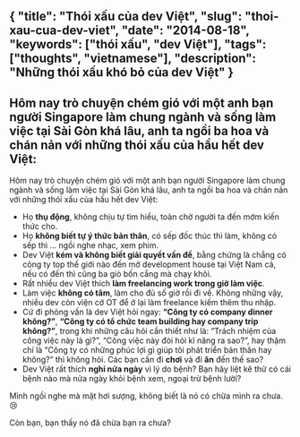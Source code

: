 {
  "title": "Thói xấu của dev Việt",
  "slug": "thoi-xau-cua-dev-viet",
  "date": "2014-08-18",
  "keywords": ["thói xấu", "dev Việt"],
  "tags": ["thoughts", "vietnamese"],
  "description": "Những thói xấu khó bỏ của dev Việt"
}
---
Hôm nay trò chuyện chém gió với một anh bạn người Singapore làm chung ngành và sống làm việc tại Sài Gòn khá lâu, anh ta ngồi ba hoa và chán nản với những thói xấu của hầu hết dev Việt:
---
Hôm nay trò chuyện chém gió với một anh bạn người Singapore làm chung ngành và sống làm việc tại Sài Gòn khá lâu, anh ta ngồi ba hoa và chán nản với những thói xấu của hầu hết dev Việt:

* Họ **thụ động**, không chịu tự tìm hiểu, toàn chờ người ta đến mớm kiến thức cho.
* Họ **không biết tự ý thức bản thân**, có sếp đốc thúc thì làm, không có sếp thì … ngồi nghe nhạc, xem phim.
* Dev Việt **kém và không biết giải quyết vấn đề**, bằng chứng là chẳng có công ty top thế giới nào đến mở development house tại Việt Nam cả, nếu có đến thì cũng ba giò bốn cẳng mà chạy khỏi.
* Rất nhiều dev Việt thích **làm freelancing work trong giờ làm việc**.
* Làm việc **không có tâm**, làm cho đủ số giờ rồi đi về. Không những vậy, nhiều dev còn viện cớ OT để ở lại làm freelance kiếm thêm thu nhập.
* Cứ đi phỏng vấn là dev Việt hỏi ngay: **“Công ty có company dinner không?”**, **“Công ty có tổ chức team building hay company trip không?”**, trong khi những câu hỏi cần thiết như là: “Trách nhiệm của công việc này là gì?”, “Công việc này đòi hỏi kĩ năng ra sao?”, hay thậm chí là “Công ty có những phúc lợi gì giúp tôi phát triển bản thân hay không?” thì không hỏi. Các bạn cần đi **chơi** và đi **ăn** đến thế sao?
* Dev Việt rất thích **nghỉ nửa ngày** vì lý do bệnh? Bạn hãy liệt kê thử có cái bệnh nào mà nửa ngày  khỏi bệnh xem, ngoại trừ bệnh lười?

Mình ngồi nghe mà mặt hơi sượng, không biết là nó có chừa mình ra chưa. :cry:

Còn bạn, bạn thấy nó đã chừa bạn ra chưa?
